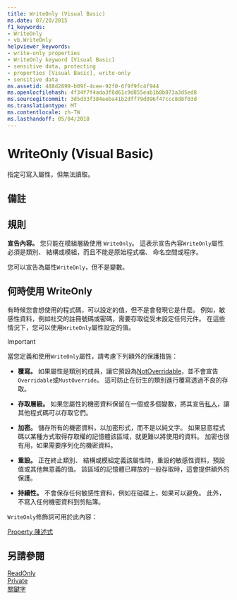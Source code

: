 ```yaml
---
title: WriteOnly (Visual Basic)
ms.date: 07/20/2015
f1_keywords:
- WriteOnly
- vb.WriteOnly
helpviewer_keywords:
- write-only properties
- WriteOnly keyword [Visual Basic]
- sensitive data, protecting
- properties [Visual Basic], write-only
- sensitive data
ms.assetid: 488d2899-b09f-4cee-92f0-6f9f9fc4f944
ms.openlocfilehash: 4f34f7f4ada3f8d61c9d855eab1b8b073a3d5ed8
ms.sourcegitcommit: 3d5d33f384eeba41b2dff79d096f47ccc8d8f03d
ms.translationtype: MT
ms.contentlocale: zh-TW
ms.lasthandoff: 05/04/2018
---
```

# <a name="writeonly-visual-basic"></a>WriteOnly (Visual Basic)
指定可寫入屬性，但無法讀取。  
  
## <a name="remarks"></a>備註  
  
## <a name="rules"></a>規則  
 **宣告內容。** 您只能在模組層級使用 `WriteOnly`。 這表示宣告內容`WriteOnly`屬性必須是類別、 結構或模組，而且不能是原始程式檔、 命名空間或程序。  
  
 您可以宣告為屬性`WriteOnly`，但不是變數。  
  
## <a name="when-to-use-writeonly"></a>何時使用 WriteOnly  
 有時候您會想使用的程式碼，可以設定的值，但不是會發現它是什麼。 例如，敏感性資料，例如社交的註冊號碼或密碼，需要存取從受未設定任何元件。 在這些情況下，您可以使用`WriteOnly`屬性設定的值。  
  
> [!IMPORTANT]
>  當您定義和使用`WriteOnly`屬性，請考慮下列額外的保護措施：  
  
-   **覆寫。** 如果屬性是類別的成員，讓它預設為[NotOverridable](../../../visual-basic/language-reference/modifiers/notoverridable.md)，並不會宣告`Overridable`或`MustOverride`。 這可防止在衍生的類別進行覆寫透過不良的存取。  
  
-   **存取層級。** 如果您屬性的機密資料保留在一個或多個變數，將其宣告[私人](../../../visual-basic/language-reference/modifiers/private.md)，讓其他程式碼可以存取它們。  
  
-   **加密。** 儲存所有的機密資料，以加密形式，而不是以純文字。 如果惡意程式碼以某種方式取得存取權的記憶體該區域，就更難以將使用的資料。 加密也很有用，如果需要序列化的機密資料。  
  
-   **重設。** 正在終止類別、 結構或模組定義該屬性時，重設的敏感性資料，預設值或其他無意義的值。 該區域的記憶體已釋放的一般存取時，這會提供額外的保護。  
  
-   **持續性。** 不會保存任何敏感性資料，例如在磁碟上，如果可以避免。 此外，不寫入任何機密資料到剪貼簿。  
  
 `WriteOnly`修飾詞可用於此內容：  
  
 [Property 陳述式](../../../visual-basic/language-reference/statements/property-statement.md)  
  
## <a name="see-also"></a>另請參閱  
 [ReadOnly](../../../visual-basic/language-reference/modifiers/readonly.md)  
 [Private](../../../visual-basic/language-reference/modifiers/private.md)  
 [關鍵字](../../../visual-basic/language-reference/keywords/index.md)
